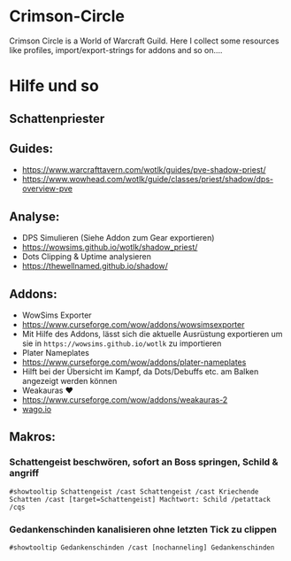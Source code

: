 # Crimson-Circle
Crimson Circle is a World of Warcraft Guild. Here I collect some resources like profiles, import/export-strings for addons and so on….

# Hilfe und so

## Schattenpriester 

## Guides:
- https://www.warcrafttavern.com/wotlk/guides/pve-shadow-priest/
- https://www.wowhead.com/wotlk/guide/classes/priest/shadow/dps-overview-pve

## Analyse:
- DPS Simulieren (Siehe Addon zum Gear exportieren)
 - https://wowsims.github.io/wotlk/shadow_priest/
- Dots Clipping & Uptime analysieren
 - https://thewellnamed.github.io/shadow/

## Addons:
- WowSims Exporter
 - https://www.curseforge.com/wow/addons/wowsimsexporter
 - Mit Hilfe des Addons, lässt sich die aktuelle Ausrüstung exportieren um sie in `https://wowsims.github.io/wotlk` zu importieren
- Plater Nameplates
 - https://www.curseforge.com/wow/addons/plater-nameplates
 - Hilft bei der Übersicht im Kampf, da Dots/Debuffs etc. am Balken angezeigt werden können
- Weakauras ❤️
 - https://www.curseforge.com/wow/addons/weakauras-2
 - [wago.io](https://wago.io/wotlk-weakauras/classes/priest/shadow)

## Makros:

### Schattengeist beschwören, sofort an Boss springen, Schild & angriff 
`#showtooltip Schattengeist
/cast Schattengeist
/cast Kriechende Schatten
/cast [target=Schattengeist] Machtwort: Schild
/petattack
/cqs`

### Gedankenschinden kanalisieren ohne letzten Tick zu clippen
`#showtooltip Gedankenschinden
/cast [nochanneling] Gedankenschinden`
